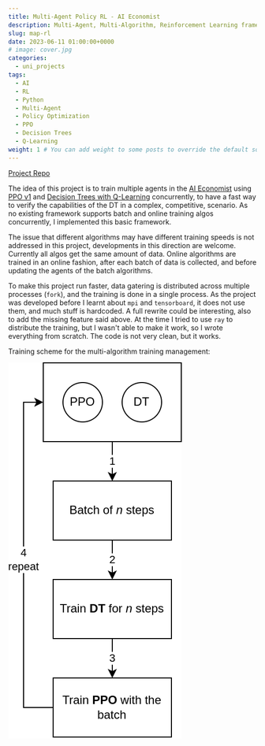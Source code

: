 ```yaml
---
title: Multi-Agent Policy RL - AI Economist
description: Multi-Agent, Multi-Algorithm, Reinforcement Learning framework for the AI Economist environment.
slug: map-rl
date: 2023-06-11 01:00:00+0000
# image: cover.jpg
categories:
  - uni_projects
tags:
  - AI
  - RL
  - Python
  - Multi-Agent
  - Policy Optimization
  - PPO
  - Decision Trees
  - Q-Learning
weight: 1 # You can add weight to some posts to override the default sorting (date descending)
---
```


[Project Repo](https://github.com/sa1g/multi-agent-policy-rl)

The idea of this project is to train multiple agents in the [AI Economist](https://arxiv.org/abs/2108.02755) using [PPO v1](https://arxiv.org/abs/1707.06347) and [Decision Trees with Q-Learning](https://arxiv.org/abs/2012.07723) concurrently, to have a fast way to verify the capabilities of the DT in a complex, competitive, scenario. As no existing framework supports batch and online training algos concurrently, I implemented this basic framework.

The issue that different algorithms may have different training speeds is not addressed in this project, developments in this direction are welcome. Currently all algos get the same amount of data. Online algorithms are trained in an online fashion, after each batch of data is collected, and before updating the agents of the batch algorithms.

To make this project run faster, data gatering is distributed across multiple processes (`fork`), and the training is done in a single process. As the project was developed before I learnt about `mpi` and `tensorboard`, it does not use them, and much stuff is hardcoded. A full rewrite could be interesting, also to add the missing feature said above. At the time I tried to use `ray` to distribute the training, but I wasn't able to make it work, so I wrote everything from scratch. The code is not very clean, but it works.

Training scheme for the multi-algorithm training management:

![Training Algorithms](onoff1.png)
